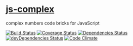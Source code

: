 [js-complex](http://aureooms.github.io/js-complex)
==

complex numbers code bricks for JavaScript

[![Build Status](https://travis-ci.org/aureooms/js-complex.svg)](https://travis-ci.org/aureooms/js-complex)
[![Coverage Status](https://coveralls.io/repos/aureooms/js-complex/badge.png)](https://coveralls.io/r/aureooms/js-complex)
[![Dependencies Status](https://david-dm.org/aureooms/js-complex.png)](https://david-dm.org/aureooms/js-complex#info=dependencies)
[![devDependencies Status](https://david-dm.org/aureooms/js-complex/dev-status.png)](https://david-dm.org/aureooms/js-complex#info=devDependencies)
[![Code Climate](https://codeclimate.com/github/aureooms/js-complex.png)](https://codeclimate.com/github/aureooms/js-complex)
